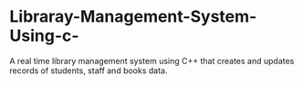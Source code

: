 # Libraray-Management-System-Using-c-
A real time library management system using C++ that creates and updates records of students, staff and books data.
